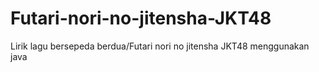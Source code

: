 # Futari-nori-no-jitensha-JKT48
Lirik lagu bersepeda berdua/Futari nori no jitensha JKT48 menggunakan java

